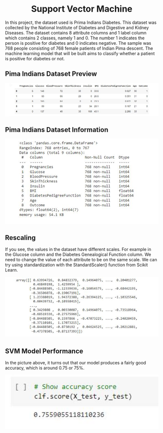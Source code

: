 <h1 align="center"> Support Vector Machine </h1>
In this project, the dataset used is Prima Indians Diabetes. This dataset was collected by the National Institute of Diabetes and Digestive and Kidney Diseases. The dataset contains 8 attribute columns and 1 label column which contains 2 classes, namely 1 and 0. The number 1 indicates the person is positive for diabetes and 0 indicates negative. The sample was 768 people consisting of 768 female patients of Indian Pima descent. The machine learning model that will be built aims to classify whether a patient is positive for diabetes or not.

## Pima Indians Dataset Preview
<p align="center">
    <img src="images/1_head.jpg" width="600">
</p>

## Pima Indians Dataset Information
<p align="center">
    <img src="images/2_info.jpg" width="600">
</p>

## Rescaling
If you see, the values in the dataset have different scales. For example in the Glucose column and the Diabetes Genealogical Function column. We need to change the value of each attribute to be on the same scale. We can try using standardization with the StandardScaler() function from Scikit Learn.
<p align="center">
    <img src="images/3_scaler.jpg" width="600">
</p>

## SVM Model Performance
In the picture above, it turns out that our model produces a fairly good accuracy, which is around 0.75 or 75%.
<p align="center">
    <img src="images/4_acc.jpg" width="600">
</p>
